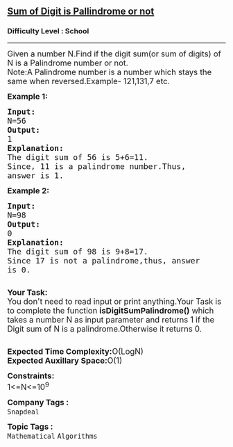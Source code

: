 <h2><a href="https://www.geeksforgeeks.org/problems/sum-of-digit-is-pallindrome-or-not2751/1?page=1&category=Mathematical&difficulty=School&sortBy=submissions">Sum of Digit is Pallindrome or not</a></h2><h3>Difficulty Level : School</h3><hr><div class="problems_problem_content__Xm_eO"><p><span style="font-size:18px">Given a number N.Find if the digit sum(or sum of digits) of N is a Palindrome number or not.<br>
Note:A Palindrome number is a number which stays the same when reversed.Example- 121,131,7 etc.</span></p>

<p><strong><span style="font-size:18px">Example 1:</span></strong></p>

<pre><span style="font-size:18px"><strong>Input:</strong>
N=56
<strong>Output:</strong>
1
<strong>Explanation:</strong>
The digit sum of 56 is 5+6=11.
Since, 11 is a palindrome number.Thus,
answer is 1.</span></pre>

<p><strong><span style="font-size:18px">Example 2:</span></strong></p>

<pre><span style="font-size:18px"><strong>Input:</strong>
N=98
<strong>Output:</strong>
0
<strong>Explanation:</strong>
The digit sum of 98 is 9+8=17.
Since 17 is not a palindrome,thus, answer
is 0.</span></pre>

<p><br>
<span style="font-size:18px"><strong>Your Task:</strong><br>
You don't need to read input or print anything.Your Task is to complete the function <strong>isDigitSumPalindrome()</strong> which takes a number N as input parameter and returns 1 if the Digit sum of N is a palindrome.Otherwise it returns 0.</span></p>

<p><br>
<span style="font-size:18px"><strong>Expected Time Complexity:</strong>O(LogN)<br>
<strong>Expected Auxillary Space:</strong>O(1)</span></p>

<p><span style="font-size:18px"><strong>Constraints:</strong><br>
1&lt;=N&lt;=10<sup>9</sup></span></p>
</div><p><span style=font-size:18px><strong>Company Tags : </strong><br><code>Snapdeal</code>&nbsp;<br><p><span style=font-size:18px><strong>Topic Tags : </strong><br><code>Mathematical</code>&nbsp;<code>Algorithms</code>&nbsp;